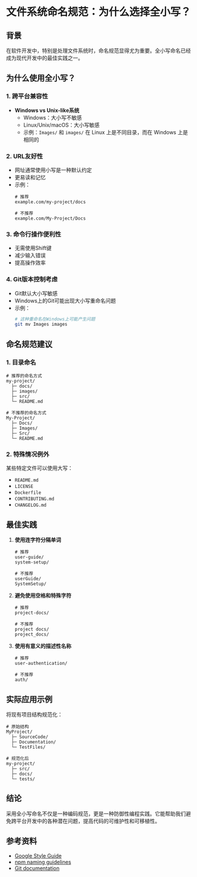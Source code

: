 # 文件系统命名规范：为什么选择全小写？

## 背景

在软件开发中，特别是处理文件系统时，命名规范显得尤为重要。全小写命名已经成为现代开发中的最佳实践之一。

## 为什么使用全小写？

### 1. 跨平台兼容性

- **Windows vs Unix-like系统**
  - Windows：大小写不敏感
  - Linux/Unix/macOS：大小写敏感
  - 示例：`Images/` 和 `images/` 在 Linux 上是不同目录，而在 Windows 上是相同的

### 2. URL友好性

- 网址通常使用小写是一种默认约定
- 更易读和记忆
- 示例：
  ```
  # 推荐
  example.com/my-project/docs
  
  # 不推荐
  example.com/My-Project/Docs
  ```

### 3. 命令行操作便利性

- 无需使用Shift键
- 减少输入错误
- 提高操作效率

### 4. Git版本控制考虑

- Git默认大小写敏感
- Windows上的Git可能出现大小写重命名问题
- 示例：
  ```bash
  # 这种重命名在Windows上可能产生问题
  git mv Images images
  ```

## 命名规范建议

### 1. 目录命名

```
# 推荐的命名方式
my-project/
  ├─ docs/
  ├─ images/
  ├─ src/
  └─ README.md

# 不推荐的命名方式
My-Project/
  ├─ Docs/
  ├─ Images/
  ├─ Src/
  └─ README.md
```

### 2. 特殊情况例外

某些特定文件可以使用大写：

- `README.md`
- `LICENSE`
- `Dockerfile`
- `CONTRIBUTING.md`
- `CHANGELOG.md`

## 最佳实践

1. **使用连字符分隔单词**
   ```
   # 推荐
   user-guide/
   system-setup/
   
   # 不推荐
   userGuide/
   SystemSetup/
   ```

2. **避免使用空格和特殊字符**
   ```
   # 推荐
   project-docs/
   
   # 不推荐
   project docs/
   project_docs/
   ```

3. **使用有意义的描述性名称**
   ```
   # 推荐
   user-authentication/
   
   # 不推荐
   auth/
   ```

## 实际应用示例

将现有项目结构规范化：

```
# 原始结构
MyProject/
  ├─ SourceCode/
  ├─ Documentation/
  └─ TestFiles/

# 规范化后
my-project/
  ├─ src/
  ├─ docs/
  └─ tests/
```

## 结论

采用全小写命名不仅是一种编码规范，更是一种防御性编程实践。它能帮助我们避免跨平台开发中的各种潜在问题，提高代码的可维护性和可移植性。

## 参考资料

- [Google Style Guide](https://google.github.io/styleguide/)
- [npm naming guidelines](https://docs.npmjs.com/cli/v8/configuring-npm/package-json#name)
- [Git documentation](https://git-scm.com/docs)